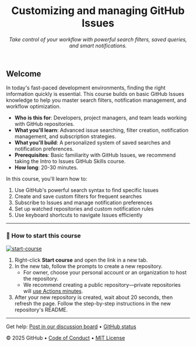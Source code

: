 <header>

<!--
  <<< Author notes: Course header >>>
  Include a 1280×640 image, course title in sentence case, and a concise description in emphasis.
  In your repository settings: enable template repository, add your 1280×640 social image, auto delete head branches.
  Add your open source license, GitHub uses MIT license.
-->

# Customizing and managing GitHub Issues

_Take control of your workflow with powerful search filters, saved queries, and smart notifications._

</header>

<!--
  <<< Author notes: Course start >>>
  Include start button, a note about Actions minutes,
  and tell the learner why they should take the course.
-->

## Welcome

In today's fast-paced development environments, finding the right information quickly is essential. This course builds on basic GitHub Issues knowledge to help you master search filters, notification management, and workflow optimization.

- **Who is this for**: Developers, project managers, and team leads working with GitHub repositories.
- **What you'll learn**: Advanced issue searching, filter creation, notification management, and subscription strategies.
- **What you'll build**: A personalized system of saved searches and notification preferences.
- **Prerequisites**: Basic familiarity with GitHub Issues, we recommend taking the Intro to Issues GitHub Skills course.
- **How long**: 20-30 minutes.

In this course, you'll learn how to:

1. Use GitHub's powerful search syntax to find specific Issues
2. Create and save custom filters for frequent searches
3. Subscribe to Issues and manage notification preferences
4. Set up watched repositories and custom notification rules
5. Use keyboard shortcuts to navigate Issues efficiently

---

### 🚀 How to start this course

[![start-course](https://user-images.githubusercontent.com/1221423/235727646-4a590299-ffe5-480d-8cd5-8194ea184546.svg)](https://github.com/new?template_owner=bryceshen1&template_name=Issues-Management&owner=%40me&name=Issues-Management&description=Learning+GitHub+Issue+search+and+notifications&visibility=public)

1. Right-click **Start course** and open the link in a new tab.
2. In the new tab, follow the prompts to create a new repository.
   - For owner, choose your personal account or an organization to host the repository.
   - We recommend creating a public repository—private repositories will [use Actions minutes](https://docs.github.com/en/billing/managing-billing-for-github-actions/about-billing-for-github-actions).
3. After your new repository is created, wait about 20 seconds, then refresh the page. Follow the step-by-step instructions in the new repository's README.

<footer>

<!--
  <<< Author notes: Footer >>>
  Add a link to get support, GitHub status page, code of conduct, license link.
-->

---

Get help: [Post in our discussion board](https://github.com/orgs/skills/discussions/categories/issue-management) &bull; [GitHub status](https://www.githubstatus.com/)

&copy; 2025 GitHub &bull; [Code of Conduct](https://www.contributor-covenant.org/version/2/1/code_of_conduct/code_of_conduct.md) &bull; [MIT License](https://gh.io/mit)

</footer>
